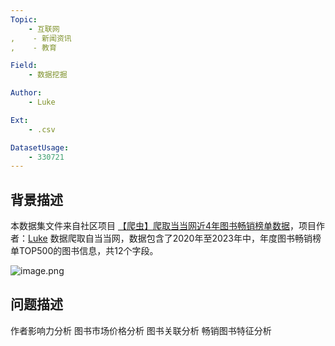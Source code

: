 ```yaml
---
Topic:
    - 互联网
,    - 新闻资讯
,    - 教育

Field:
    - 数据挖掘

Author:
    - Luke

Ext:
    - .csv

DatasetUsage:
    - 330721
---
```


## **背景描述**
本数据集文件来自社区项目 [【爬虫】爬取当当网近4年图书畅销榜单数据](https://www.heywhale.com/mw/project/65f6fae03e36b30ae9e7e80e)，项目作者：[Luke](https://www.heywhale.com/home/user/profile/5f0a61d72be199002c073935/overview)
数据爬取自当当网，数据包含了2020年至2023年中，年度图书畅销榜单TOP500的图书信息，共12个字段。

![image.png](https://cdn.kesci.com/upload/image/sencm76ju7.png?imageView2/0/w/640/h/640)

## **问题描述**
作者影响力分析
图书市场价格分析
图书关联分析
畅销图书特征分析